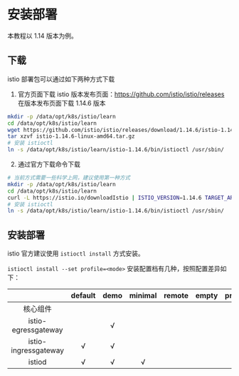# 安装部署

本教程以 1.14 版本为例。

## 下载
istio 部署包可以通过如下两种方式下载
1. 官方页面下载
istio 版本发布页面：https://github.com/istio/istio/releases
在版本发布页面下载 1.14.6 版本

```bash
mkdir -p /data/opt/k8s/istio/learn
cd /data/opt/k8s/istio/learn
wget https://github.com/istio/istio/releases/download/1.14.6/istio-1.14.6-linux-amd64.tar.gz
tar xzvf istio-1.14.6-linux-amd64.tar.gz
# 安装 istioctl
ln -s /data/opt/k8s/istio/learn/istio-1.14.6/bin/istioctl /usr/sbin/
```

2. 通过官方下载命令下载

```bash
# 当前方式需要一些科学上网，建议使用第一种方式
mkdir -p /data/opt/k8s/istio/learn
cd /data/opt/k8s/istio/learn
curl -L https://istio.io/downloadIstio | ISTIO_VERSION=1.14.6 TARGET_ARCH=x86_64 sh -
# 安装 istioctl
ln -s /data/opt/k8s/istio/learn/istio-1.14.6/bin/istioctl /usr/sbin/
```

## 安装部署
istio 官方建议使用 `istioctl install` 方式安装。

`istioctl install --set profile=<mode>` 安装配置档有几种，按照配置差异如下：

| |default|demo|minimal|remote|empty|preview|
|:---:|:---:|:---:|:---:|:---:|:---:|:---:|
|核心组件||||||
|istio-egressgateway| |√| | | | |
|istio-ingressgateway|√|√| | | |√|
|istiod|√|√|√| | |√|




